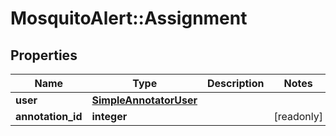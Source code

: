 # MosquitoAlert::Assignment


## Properties
Name | Type | Description | Notes
------------ | ------------- | ------------- | -------------
**user** | [**SimpleAnnotatorUser**](SimpleAnnotatorUser.md) |  | 
**annotation_id** | **integer** |  | [readonly] 


